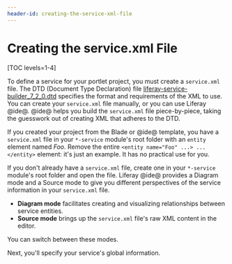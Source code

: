 ```yaml
---
header-id: creating-the-service-xml-file
---
```


# Creating the service.xml File

[TOC levels=1-4]

To define a service for your portlet project, you must create a `service.xml`
file. The DTD (Document Type Declaration) file
[liferay-service-builder_7_2_0.dtd](https://docs.liferay.com/ce/portal/7.2-latest/definitions/liferay-service-builder_7_2_0.dtd.html)
specifies the format and requirements of the XML to use. You can create your
`service.xml` file manually, or you can use Liferay @ide@. @ide@ helps you
build the `service.xml` file piece-by-piece, taking the guesswork out of
creating XML that adheres to the DTD.

If you created your project from the Blade or @ide@ template, you have
a `service.xml` file in your `*-service` module's root folder with
an `entity` element named *Foo*. Remove the entire `<entity name="Foo" ...> ...
</entity>` element: it's just an example. It has no practical use for you. 

If you don't already have a `service.xml` file, create one in your `*-service`
module's root folder and open the file. Liferay @ide@ provides a Diagram mode
and a Source mode to give you different perspectives of the service information
in your `service.xml` file.

- **Diagram mode** facilitates creating and visualizing relationships between 
  service entities.
- **Source mode** brings up the `service.xml` file's raw XML content in the 
  editor.

You can switch between these modes.

Next, you'll specify your service's global information. 
